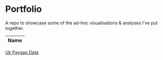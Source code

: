 # Portfolio
A repo to showcase some of the ad-hoc visualisations & analyses I've put together.

| Name |
| :---: | 
[Uk Paygap Data](https://github.com/tangandhara/)
